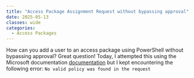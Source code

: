 ```yaml
---
title: "Access Package Assignment Request without bypassing approval"
date: 2025-05-13
classes: wide
categories:
  - Access Packages
---
```

How can you add a user to an access package using PowerShell without bypassing approval? Great question! Today, I attempted this using the Microsoft documentation [documentation](https://learn.microsoft.com/en-us/powershell/module/microsoft.graph.beta.identity.governance/new-mgbetaentitlementmanagementaccesspackageassignmentrequest?view=graph-powershell-beta) but I kept encountering the following error: `No valid policy was found in the request`
